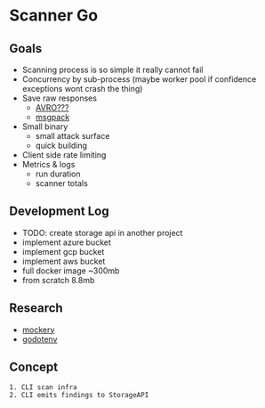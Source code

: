 # Scanner Go

## Goals

- Scanning process is so simple it really cannot fail
- Concurrency by sub-process (maybe worker pool if confidence exceptions wont crash the thing)
- Save raw responses
  - [AVRO???](https://github.com/linkedin/goavro)
  - [msgpack](https://github.com/vmihailenco/msgpack)
- Small binary
  - small attack surface
  - quick building
- Client side rate limiting
- Metrics & logs
  - run duration
  - scanner totals

## Development Log

- TODO: create storage api in another project
- implement azure bucket
- implement gcp bucket
- implement aws bucket
- full docker image ~300mb
- from scratch 8.8mb

## Research

- [mockery](https://github.com/jaytaylor/mockery-example/blob/master/main.go)
- [godotenv](https://github.com/joho/godotenv)

## Concept

```
1. CLI scan infra
2. CLI emits findings to StorageAPI
```
